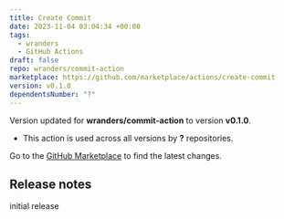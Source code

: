 ```yaml
---
title: Create Commit
date: 2023-11-04 03:04:34 +00:00
tags:
  - wranders
  - GitHub Actions
draft: false
repo: wranders/commit-action
marketplace: https://github.com/marketplace/actions/create-commit
version: v0.1.0
dependentsNumber: "?"
---
```



Version updated for **wranders/commit-action** to version **v0.1.0**.
- This action is used across all versions by **?** repositories.

Go to the [GitHub Marketplace](https://github.com/marketplace/actions/create-commit) to find the latest changes.

## Release notes

initial release
